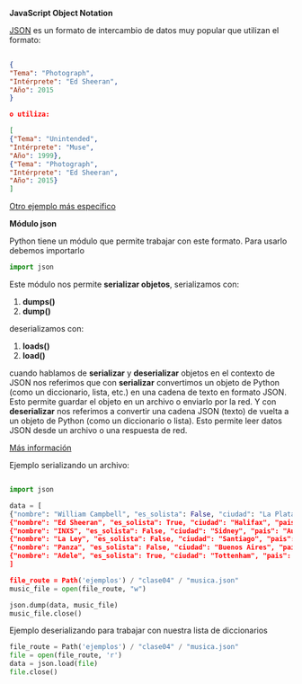 
**JavaScript Object Notation**

[JSON](https://www.json.org/json-en.html) es un formato de intercambio de datos muy popular que utilizan el formato:

~~~ JSON
  
{ 
"Tema": "Photograph",
"Intérprete": "Ed Sheeran",
"Año": 2015
} 

o utiliza:

[
{"Tema": "Unintended",
"Intérprete": "Muse",
"Año": 1999},
{"Tema": "Photograph",
"Intérprete": "Ed Sheeran",
"Año": 2015}
]
~~~

[Otro ejemplo más especifico](https://sampleapis.com/api-list/movies)

**Módulo json**

Python tiene un módulo que permite trabajar con este formato. Para usarlo debemos importarlo
~~~Python
import json
~~~

Este módulo nos permite **serializar objetos**, 
serializamos con: 
1. **dumps()**
2. **dump()**

deserializamos con:
1. **loads()**
2. **load()**

cuando hablamos de **serializar** y **deserializar** objetos en el contexto de JSON nos referimos que con **serializar** convertimos un objeto de Python (como un diccionario, lista, etc.) en una cadena de texto en formato JSON. Esto permite guardar el objeto en un archivo o enviarlo por la red.
Y con **deserializar** nos referimos a convertir una cadena JSON (texto) de vuelta a un objeto de Python (como un diccionario o lista). Esto permite leer datos JSON desde un archivo o una respuesta de red.

[Más información](https://docs.python.org/3/library/json.html)


Ejemplo serializando un archivo:

~~~ Python

import json

data = [  
{"nombre": "William Campbell", "es_solista": False, "ciudad": "La Plata", "pais": {"nombre": "Marcos Fava", "es_solista": True, "ciudad": "La Plata", "pais": "Arge  
{"nombre": "Ed Sheeran", "es_solista": True, "ciudad": "Halifax", "pais": "Reino  
{"nombre": "INXS", "es_solista": False, "ciudad": "Sidney", "pais": "Australia","  
{"nombre": "La Ley", "es_solista": False, "ciudad": "Santiago", "pais": "Chile", {"nombre": "Héroes del Silencio", "es_solista": False, "ciudad": "Zaragoza", "pai  
{"nombre": "Panza", "es_solista": False, "ciudad": "Buenos Aires", "pais": "Argen  
{"nombre": "Adele", "es_solista": True, "ciudad": "Tottenham", "pais": "Reino Uni  
]

file_route = Path('ejemplos') / "clase04" / "musica.json"  
music_file = open(file_route, "w")

json.dump(data, music_file)
music_file.close()
~~~

Ejemplo deserializando para trabajar con nuestra lista de diccionarios
~~~ Python
file_route = Path('ejemplos') / "clase04" / "musica.json"
file = open(file_route, 'r')
data = json.load(file)
file.close()
~~~